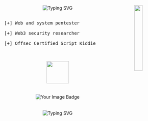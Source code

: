 <div align="center">
<img src="https://media.tenor.com/QuogeVO9f0AAAAAj/miku.gif" width="23%" align="right" />
<img src="https://readme-typing-svg.demolab.com?font=Fira+Code&pause=1000&color=2CF700&random=false&width=435&lines=Welcome+stranger" alt="Typing SVG" />
<br><br>
  <div align="center">
<pre align="left">
   [+] Web and system pentester <br>
   [+] Web3 security researcher<br>
   [+] Offsec Certified Script Kiddie
</pre>
    </div>
<br><br>
<img src="https://media.tenor.com/uUNcnHwYJQEAAAAj/running-pikachu-transparent-snivee.gif" height="70" />
<br><br><br>

<img src="https://tryhackme-badges.s3.amazonaws.com/0x4c3.png" alt="Your Image Badge" />
<br>
<br>
<br>
<img src="https://readme-typing-svg.demolab.com?font=Fira+Code&pause=1000&color=2CF700&random=false&width=600&lines=Currently+not+active+for+academic+reasons" alt="Typing SVG" />
